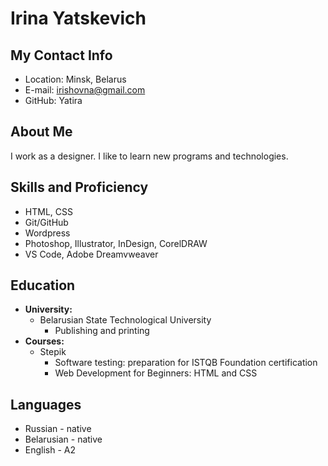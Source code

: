 # Irina Yatskevich

## **My Contact Info**
* Location: Minsk, Belarus
* E-mail: irishovna@gmail.com
* GitHub: Yatira

## **About Me**

I work as a designer. I like to learn new programs and technologies.

## **Skills and Proficiency**
* HTML, CSS 
* Git/GitHub
* Wordpress
* Photoshop, Illustrator, InDesign, CorelDRAW
* VS Code, Adobe Dreamvweaver

## **Education**
* **University:** 
   * Belarusian State Technological University
       * Publishing and printing
* **Courses:**
   * Stepik
       * Software testing: preparation for ISTQB Foundation certification
       * Web Development for Beginners: HTML and CSS

## **Languages**
* Russian - native
* Belarusian - native
* English - A2